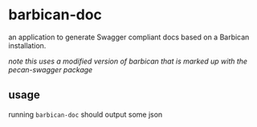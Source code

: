 barbican-doc
====

an application to generate Swagger compliant docs based on a Barbican
installation.

*note this uses a modified version of barbican that is marked up with the
pecan-swagger package*

usage
----

running `barbican-doc` should output some json

